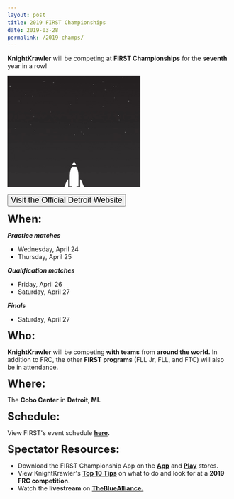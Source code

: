 ```yaml
---
layout: post
title: 2019 FIRST Championships
date: 2019-03-28
permalink: /2019-champs/
---
```

<p class="text-center"><b>KnightKrawler</b> will be competing at <b>FIRST Championships</b> for the <b>seventh</b> year in a row!</p>

<img src="/assets/images/FIRST-Launch.gif" class="center">

<a class="a:link" href="https://www.firstchampionship.org/detroit" target="_blank"><button type="button" class="linkbutton center"><font class="kk" size="4">Visit the Official Detroit Website</font></button></a>

<b><span class="maroon" style="font-size: 24px;">When:</span></b>
<br/>
<div class="row ml-5">
<div class="col">
  <i><b>Practice matches</b></i>
  <ul>
    <li>Wednesday, April 24</li>
    <li>Thursday, April 25</li>
  </ul>
</div>
<div class="col">
  <i><b>Qualification matches</b></i>
  <ul>
    <li>Friday, April 26</li>
    <li>Saturday, April 27</li>
  </ul>
</div>
<div class="col">
  <i><b>Finals</b></i>
  <ul>
    <li>Saturday, April 27</li>
  </ul>
</div>
</div>

<div class="pt-5">
<b><span class="maroon" style="font-size: 24px;">Who:</span></b>
<br/>
<div class="ml-5">
  <p><b>KnightKrawler</b> will be competing <b>with teams</b> from <b>around the world.</b> In addition to FRC, the other <b>FIRST programs</b> (FLL Jr, FLL, and FTC) will also be in attendance.</p>
</div>
</div>

<div class="pt-5">
<b><span class="maroon" style="font-size: 24px;">Where:</span></b>
<br/>
<div class="ml-5">
  <p>The <b>Cobo Center</b> in <b>Detroit, MI.</b></p>
</div>
</div>

<div class="pt-5">
<b><span class="maroon" style="font-size: 24px;">Schedule:</span></b>
<br/>
<div class="ml-5">
  <p>View FIRST's event schedule <b><a href="https://www.firstchampionship.org/schedule?field_program_tid%5B%5D=29&field_event_location_schedule_tid=32&field_time3_value%5Bvalue%5D%5Bdate%5D=&field_time3_value2%5Bvalue%5D%5Bdate%5D=&items_per_page=25" target="_blank">here</a>.</b></p>
</div>
</div>

<div class="pt-5">
<b><span class="maroon" style="font-size: 24px;">Spectator Resources:</span></b>
<br/>
<div class="ml-5">
  <ul>
    <li>Download the FIRST Championship App on the <b><u><a href="https://itunes.apple.com/us/app/id1099958883" target="_blank">App</a></u></b> and <b><u><a href="https://play.google.com/store/apps/details?id=com.guidebook.apps.firstchampionship.android" target="_blank">Play</a></u></b> stores.</li>
    <li>View KnightKrawler's <b><u><a href="/top10" target="_blank">Top 10 Tips</a></u></b> on what to do and look for at a <b>2019 FRC competition.</b></li>
    <li>Watch the <b>livestream</b> on <b><a href="https://www.thebluealliance.com/#events" target="_blank">TheBlueAlliance.</a></b></li>
  </ul>
</div>
</div>
